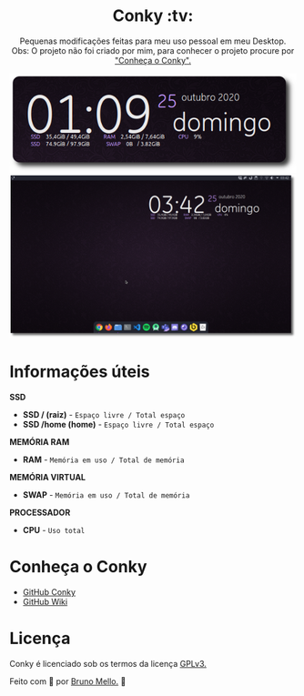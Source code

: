 <h1 align="center">Conky :tv:</h1>
<p align="center">Pequenas modificações feitas para meu uso pessoal em meu Desktop.<br/>Obs: O projeto não foi criado por mim, para conhecer o projeto procure por <a href="https://github.com/Brunomello-xD/conky_settings#conhe%C3%A7a-o-conky">"Conheça o Conky".</p></a>

<p align="center">
  <img src="img/conky_01.png"> 
  <img src="img/conky_02.png">
</p>

Informações úteis
=================

**SSD**
* **SSD / (raiz)** - `Espaço livre / Total espaço`  
* **SSD /home (home)** - `Espaço livre / Total espaço`

**MEMÓRIA RAM**
* **RAM** - `Memória em uso / Total de memória`

**MEMÓRIA VIRTUAL**
* **SWAP** - `Memória em uso / Total de memória`

**PROCESSADOR**
* **CPU** - `Uso total`

Conheça o Conky
=================

* <a href="https://github.com/brndnmtthws/conky">GitHub Conky</a>
* <a href="https://github.com/brndnmtthws/conky/wiki">GitHub Wiki</a>

Licença
=================

Conky é licenciado sob os termos da licença <a href="https://github.com/brndnmtthws/conky/blob/master/LICENSE">GPLv3.</a>

Feito com :purple_heart:	 por [Bruno Mello.](https://www.linkedin.com/in/bruno-mello-14058819b/?lipi=urn%3Ali%3Apage%3Ad_flagship3_feed%3BIBMlTz6fSoaFIdcA5Dyn0Q%3D%3D&licu=urn%3Ali%3Acontrol%3Ad_flagship3_feed-nav.settings_view_profile)	:eyes:

